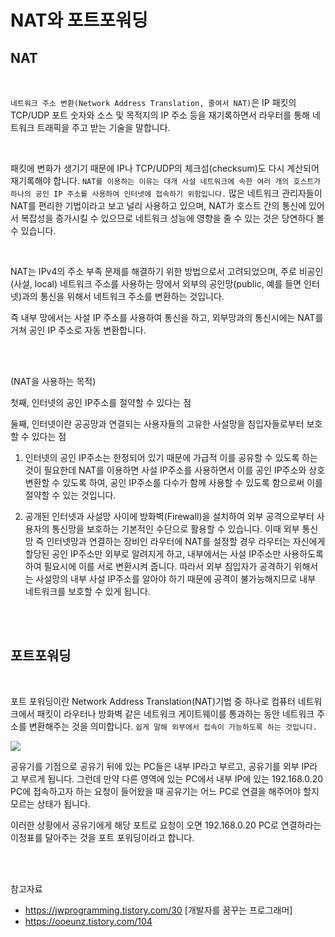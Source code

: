 # NAT와 포트포워딩

## NAT

<br/>

`네트워크 주소 변환(Network Address Translation, 줄여서 NAT)`은 IP 패킷의 TCP/UDP 포트 숫자와 소스 및 목적지의 IP 주소 등을 재기록하면서 라우터를 통해 네트워크 트래픽을 주고 받는 기술을 말합니다.

<br/>

패킷에 변화가 생기기 때문에 IP나 TCP/UDP의 체크섬(checksum)도 다시 계산되어 재기록해야 합니다. `NAT를 이용하는 이유는 대개 사설 네트워크에 속한 여러 개의 호스트가 하나의 공인 IP 주소를 사용하여 인터넷에 접속하기 위함입니다.` 많은 네트워크 관리자들이 NAT를 편리한 기법이라고 보고 널리 사용하고 있으며, NAT가 호스트 간의 통신에 있어서 복잡성을 증가시킬 수 있으므로 네트워크 성능에 영향을 줄 수 있는 것은 당연하다 볼 수 있습니다.

<br/>

NAT는 IPv4의 주소 부족 문제를 해결하기 위한 방법으로서 고려되었으며, 주로 비공인(사설, local) 네트워크 주소를 사용하는 망에서 외부의 공인망(public, 예를 들면 인터넷)과의 통신을 위해서 네트워크 주소를 변환하는 것입니다. 

즉 내부 망에서는 사설 IP 주소를 사용하여 통신을 하고, 외부망과의 통신시에는 NAT를 거쳐 공인 IP 주소로 자동 변환합니다.

<br/>
<br/>

(NAT을 사용하는 목적)

첫째, 인터넷의 공인 IP주소를 절약할 수 있다는 점

둘째, 인터넷이란 공공망과 연결되는 사용자들의 고유한 사설망을 침입자들로부터 보호할 수 있다는 점

1) 인터넷의 공인 IP주소는 한정되어 있기 때문에 가급적 이를 공유할 수 있도록 하는 것이 필요한데 NAT를 이용하면 사설 IP주소를 사용하면서 이를 공인 IP주소와 상호변환할 수 있도록 하여, 공인 IP주소를 다수가 함께 사용할 수 있도록 함으로써 이를 절약할 수 있는 것입니다.

2) 공개된 인터넷과 사설망 사이에 방화벽(Firewall)을 설치하여 외부 공격으로부터 사용자의 통신망을 보호하는 기본적인 수단으로 활용할 수 있습니다. 이때 외부 통신망 즉 인터넷망과 연결하는 장비인 라우터에 NAT를 설정할 경우 라우터는 자신에게 할당된 공인 IP주소만 외부로 알려지게 하고, 내부에서는 사설 IP주소만 사용하도록 하여 필요시에 이를 서로 변환시켜 줍니다. 따라서 외부 침입자가 공격하기 위해서는 사설망의 내부 사설 IP주소를 알아야 하기 때문에 공격이 불가능해지므로 내부 네트워크를 보호할 수 있게 됩니다.

<br/>
<br/>

## 포트포워딩

<br/>

포트 포워딩이란 Network Address Translation(NAT)기법 중 하나로 컴퓨터 네트워크에서 패킷이 라우터나 방화벽 같은 네트워크 게이트웨이를 통과하는 동안 네트워크 주소를 변환해주는 것을 의미합니다. `쉽게 말해 외부에서 접속이 가능하도록 하는 것입니다.`

![](https://img1.daumcdn.net/thumb/R1280x0/?scode=mtistory2&fname=https%3A%2F%2Fblog.kakaocdn.net%2Fdn%2Fcgpupe%2FbtqDhvwvKrd%2FYPOxXh8Oj0jCzbbGafdLx1%2Fimg.png)

공유기를 기점으로 공유기 뒤에 있는 PC들은 내부 IP라고 부르고, 공유기를 외부 IP라고 부르게 됩니다. 그런데 만약 다른 영역에 있는 PC에서 내부 IP에 있는 192.168.0.20 PC에 접속하고자 하는 요청이 들어왔을 때 공유기는 어느 PC로 연결을 해주어야 할지 모르는 상태가 됩니다.

이러한 상황에서 공유기에게 해당 포트로 요청이 오면 192.168.0.20 PC로 연결하라는 이정표를 달아주는 것을 포트 포워딩이라고 합니다.

<br/>
<br/>

참고자료
- https://jwprogramming.tistory.com/30 [개발자를 꿈꾸는 프로그래머]
- https://ooeunz.tistory.com/104